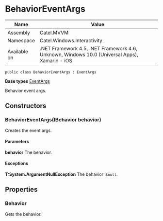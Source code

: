 

# BehaviorEventArgs

Name|Value
---|---
Assembly|Catel.MVVM
Namespace|Catel.Windows.Interactivity
Available on|.NET Framework 4.5, .NET Framework 4.6, Unknown, Windows 10.0 (Universal Apps), Xamarin - iOS

```
public class BehaviorEventArgs : EventArgs
```

**Base types**
[EventArgs]()


Behavior event args.



## Constructors

### BehaviorEventArgs(IBehavior behavior)

Creates the event args.

#### Parameters

**behavior**
The behavior.

#### Exceptions

**T:System.ArgumentNullException**
The behavior is`null`.



## Properties

### Behavior

Gets the behavior.



